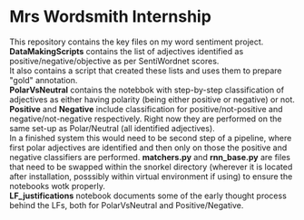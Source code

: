 # Mrs Wordsmith Internship
This repository contains the key files on my word sentiment project.  
**DataMakingScripts** contains the list of adjectives identified as positive/negative/objective as per SentiWordnet scores.  
It also contains a script that created these lists and uses them to prepare "gold" annotation.  
**PolarVsNeutral** contains the notebbok with step-by-step classification of adjectives as either having polarity (being either positive or negative) or not.  
**Positive** and **Negative** include classification for positive/not-positive and negative/not-negative respectively. Right now they are performed on the same set-up as Polar/Neutral (all identified adjectives).   
In a finished system this would need to be second step of a pipeline, where first polar adjectives are identified and then only on those the positive and negative classifiers are performed.
**matchers.py** and **rnn_base.py** are files that need to be swapped within the snorkel directory (wherever it is located after installation, posssibly within virtual environment if using) to ensure the notebooks wotk properly.  
**LF_justifications** notebook documents some of the early thought process behind the LFs, both for PolarVsNeutral and Positive/Negative. 
